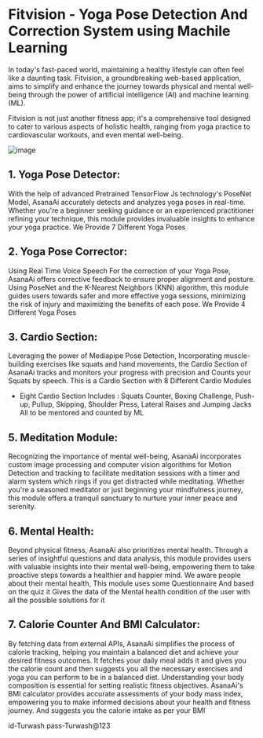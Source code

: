 #   Fitvision - Yoga Pose Detection And Correction System using Machile Learning

In today's fast-paced world, maintaining a healthy lifestyle can often feel like a
daunting task. Fitvision, a groundbreaking web-based application, aims to simplify
and enhance the journey towards physical and mental well-being through the power
of artificial intelligence (AI) and machine learning (ML).

Fitvision is not just another fitness app; it's a comprehensive tool designed to cater
to various aspects of holistic health, ranging from yoga practice to cardiovascular
workouts, and even mental well-being.


![image](https://github.com/Turwash/AsanaAi/assets/121122397/cf7b552a-00bc-4e52-be02-588fe5769319)



## 1. Yoga Pose Detector:
With the help of advanced Pretrained TensorFlow Js technology's PoseNet Model, AsanaAi accurately
detects and analyzes yoga poses in real-time. Whether you're a beginner seeking
guidance or an experienced practitioner refining your technique, this module
provides invaluable insights to enhance your yoga practice. We Provide 7 Different
Yoga Poses

## 2. Yoga Pose Corrector:
Using Real Time Voice Speech For the correction of your Yoga Pose, AsanaAi offers
corrective feedback to ensure proper alignment and posture. Using PoseNet and the
K-Nearest Neighbors (KNN) algorithm, this module guides users towards safer and
more effective yoga sessions, minimizing the risk of injury and maximizing the
benefits of each pose.
We Provide 4 Different Yoga Poses

## 3. Cardio Section:
Leveraging the power of Mediapipe Pose Detection, Incorporating muscle-building
exercises like squats and hand movements, the Cardio Section of AsanaAi tracks and
monitors your progress with precision and Counts your Squats by speech.
This is a Cardio Section with 8 Different Cardio Modules
- Eight Cardio Section Includes : Squats Counter, Boxing Challenge, Push-up, Pullup, Skipping, Shoulder Press, Lateral Raises and Jumping Jacks
All to be mentored and counted by ML

## 5. Meditation Module:
Recognizing the importance of mental well-being, AsanaAi incorporates custom
image processing and computer vision algorithms for Motion Detection and
tracking to facilitate meditation sessions with a timer and alarm system which rings if
you get distracted while meditating. Whether you're a seasoned meditator or just
beginning your mindfulness journey, this module offers a tranquil sanctuary to
nurture your inner peace and serenity.

## 6. Mental Health:
Beyond physical fitness, AsanaAi also prioritizes mental health. Through a series of
insightful questions and data analysis, this module provides users with valuable
insights into their mental well-being, empowering them to take proactive steps
towards a healthier and happier mind.
We aware people about their mental health, This module uses some Questionnaire
And based on the quiz it Gives the data of the Mental health condition of the user
with all the possible solutions for it

## 7. Calorie Counter And BMI Calculator:
By fetching data from external APIs, AsanaAi simplifies the process of calorie tracking,
helping you maintain a balanced diet and achieve your desired fitness outcomes. It
fetches your daily meal adds it and gives you the calorie count and then suggests you
all the necessary exercises and yoga you can perform to be in a balanced diet.
Understanding your body composition is essential for setting realistic fitness
objectives. AsanaAi's BMI calculator provides accurate assessments of your body
mass index, empowering you to make informed decisions about your health and
fitness journey. And suggests you the calorie intake as per your BMI

id-Turwash
pass-Turwash@123
